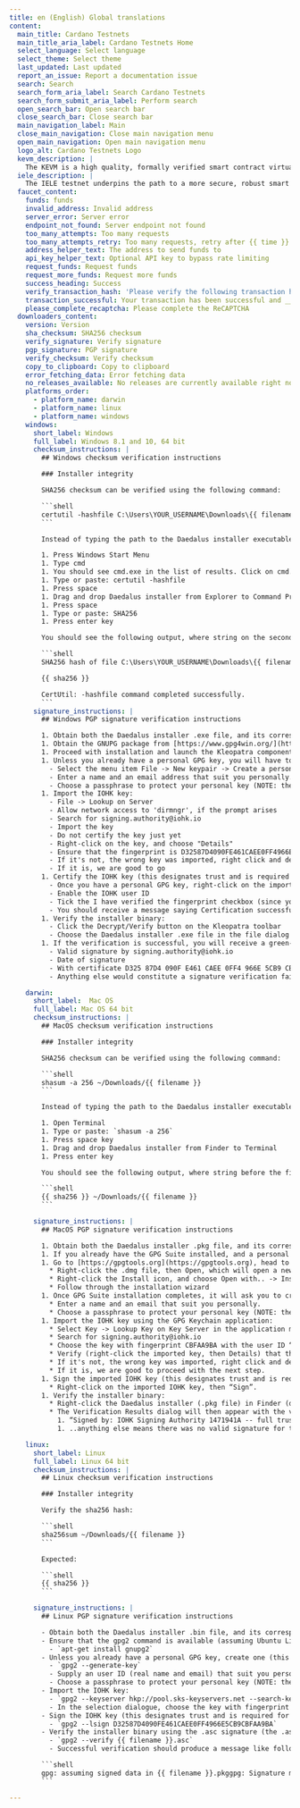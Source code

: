 ```yaml
---
title: en (English) Global translations
content:
  main_title: Cardano Testnets
  main_title_aria_label: Cardano Testnets Home
  select_language: Select language
  select_theme: Select theme
  last_updated: Last updated
  report_an_issue: Report a documentation issue
  search: Search
  search_form_aria_label: Search Cardano Testnets
  search_form_submit_aria_label: Perform search
  open_search_bar: Open search bar
  close_search_bar: Close search bar
  main_navigation_label: Main
  close_main_navigation: Close main navigation menu
  open_main_navigation: Open main navigation menu
  logo_alt: Cardano Testnets Logo
  kevm_description: |
    The KEVM is a high quality, formally verified smart contract virtual machine compatible with the Ethereum virtual machine (EVM). Formally specified in the K framework, the KEVM uses formal semantics for elements such as the configuration and transition rules of EVM, resulting in a more secure virtual machine for smart contracts.
  iele_description: |
    The IELE testnet underpins the path to a more secure, robust smart contract design for Cardano. It is a new register-based virtual machine for smart contracts built to take account of the lessons learned from LLVM. IELE aims to provide the most secure and high-performance platform for running smart contracts, while also delivering the most flexible set of interfaces possible to execute different programming languages.
  faucet_content:
    funds: funds
    invalid_address: Invalid address
    server_error: Server error
    endpoint_not_found: Server endpoint not found
    too_many_attempts: Too many requests
    too_many_attempts_retry: Too many requests, retry after {{ time }}
    address_helper_text: The address to send funds to
    api_key_helper_text: Optional API key to bypass rate limiting
    request_funds: Request funds
    request_more_funds: Request more funds
    success_heading: Success
    verify_transaction_hash: 'Please verify the following transaction hash:'
    transaction_successful: Your transaction has been successful and __{{ amount }}__ have been sent to __{{ address }}__.
    please_complete_recaptcha: Please complete the ReCAPTCHA
  downloaders_content:
    version: Version
    sha_checksum: SHA256 checksum
    verify_signature: Verify signature
    pgp_signature: PGP signature
    verify_checksum: Verify checksum
    copy_to_clipboard: Copy to clipboard
    error_fetching_data: Error fetching data
    no_releases_available: No releases are currently available right now, please check back later.
    platforms_order:
      - platform_name: darwin
      - platform_name: linux
      - platform_name: windows
    windows:
      short_label: Windows
      full_label: Windows 8.1 and 10, 64 bit
      checksum_instructions: |
        ## Windows checksum verification instructions

        ### Installer integrity

        SHA256 checksum can be verified using the following command:

        ```shell
        certutil -hashfile C:\Users\YOUR_USERNAME\Downloads\{{ filename }} SHA256
        ```

        Instead of typing the path to the Daedalus installer executable use drag and drop:

        1. Press Windows Start Menu
        1. Type cmd
        1. You should see cmd.exe in the list of results. Click on cmd.exe to launch it.
        1. Type or paste: certutil -hashfile
        1. Press space
        1. Drag and drop Daedalus installer from Explorer to Command Prompt
        1. Press space
        1. Type or paste: SHA256
        1. Press enter key

        You should see the following output, where string on the second line is the SHA256 checksum:

        ```shell
        SHA256 hash of file C:\Users\YOUR_USERNAME\Downloads\{{ filename }}:

        {{ sha256 }}

        CertUtil: -hashfile command completed successfully.
        ```
      signature_instructions: |
        ## Windows PGP signature verification instructions

        1. Obtain both the Daedalus installer .exe file, and its corresponding .exe.asc signature file -- put them in the same directory.
        1. Obtain the GNUPG package from [https://www.gpg4win.org/](https://www.gpg4win.org/)
        1. Proceed with installation and launch the Kleopatra component.
        1. Unless you already have a personal GPG key, you will have to create one (which is required for step 6):
          - Select the menu item File -> New keypair -> Create a personal OpenPGP key pair.
          - Enter a name and an email address that suit you personally.
          - Choose a passphrase to protect your personal key (NOTE: the passphrase can be empty, but it is not recommended if you intend to use GNUPG in future).
        1. Import the IOHK key:
          - File -> Lookup on Server
          - Allow network access to 'dirmngr', if the prompt arises
          - Search for signing.authority@iohk.io 
          - Import the key
          - Do not certify the key just yet
          - Right-click on the key, and choose "Details"
          - Ensure that the fingerprint is D32587D4090FE461CAEE0FF4966E5CB9CBFAA9BA
          - If it's not, the wrong key was imported, right click and delete
          - If it is, we are good to go
        1. Certify the IOHK key (this designates trust and is required for the next step):
          - Once you have a personal GPG key, right-click on the imported IOHK key and choose Certify
          - Enable the IOHK user ID
          - Tick the I have verified the fingerprint checkbox (since you did, as per step 5), and proceed.
          - You should receive a message saying Certification successful
        1. Verify the installer binary:
          - Click the Decrypt/Verify button on the Kleopatra toolbar
          - Choose the Daedalus installer .exe file in the file dialog (the .asc signature file must reside in the same directory)
        1. If the verification is successful, you will receive a green-tinted message box saying:
          - Valid signature by signing.authority@iohk.io
          - Date of signature
          - With certificate D325 87D4 090F E461 CAEE 0FF4 966E 5CB9 CBFA A9BA
          - Anything else would constitute a signature verification failure.

    darwin:
      short_label:  Mac OS
      full_label: Mac OS 64 bit
      checksum_instructions: |
        ## MacOS checksum verification instructions

        ### Installer integrity

        SHA256 checksum can be verified using the following command:

        ```shell
        shasum -a 256 ~/Downloads/{{ filename }}
        ```

        Instead of typing the path to the Daedalus installer executable use drag and drop:

        1. Open Terminal
        1. Type or paste: `shasum -a 256`
        1. Press space key
        1. Drag and drop Daedalus installer from Finder to Terminal
        1. Press enter key

        You should see the following output, where string before the file path is the SHA256 checksum:

        ```shell
        {{ sha256 }} ~/Downloads/{{ filename }}
        ```

      signature_instructions: |
        ## MacOS PGP signature verification instructions

        1. Obtain both the Daedalus installer .pkg file, and its corresponding .pkg.asc signature file -- put them in the same directory.
        1. If you already have the GPG Suite installed, and a personal key generated, please skip to step 5, and if not, proceed with the next step.
        1. Go to [https://gpgtools.org](https://gpgtools.org), head to the GPG Suite section, download the .dmg file and install it:
          * Right-click the .dmg file, then Open, which will open a new window with two icons: Install and Uninstall
          * Right-click the Install icon, and choose Open with.. -> Installer, which should start the GPG Suite installer
          * Follow through the installation wizard
        1. Once GPG Suite installation completes, it will ask you to create a new key pair (this is required for step 6, so please don’t skip it):
          * Enter a name and an email that suit you personally.
          * Choose a passphrase to protect your personal key (NOTE: the passphrase can be empty, but it is not recommended if you intend to use this key and GPG Suite in future).
        1. Import the IOHK key using the GPG Keychain application:
          * Select Key -> Lookup Key on Key Server in the application menu
          * Search for signing.authority@iohk.io
          * Choose the key with fingerprint CBFAA9BA with the user ID “IOHK Signing Authority ”, then click Retrieve Key
          * Verify (right-click the imported key, then Details) that the fingerprint of the imported key is D325 87D4 090F E461 CAEE 0FF4 966E 5CB9 CBFA A9BA
          * If it's not, the wrong key was imported, right click and delete
          * If it is, we are good to proceed with the next step.
        1. Sign the imported IOHK key (this designates trust and is required for the next step):
          * Right-click on the imported IOHK key, then “Sign”.
        1. Verify the installer binary:
          * Right-click the Daedalus installer (.pkg file) in Finder (do NOT right click on the .asc file, that will not work), then select Services -> OpenPGP: Verify Signature of File (the .asc signature file must reside in the same directory)
          * The Verification Results dialog will then appear with the verdict in the Result column:
            1. “Signed by: IOHK Signing Authority 1471941A -- full trust” -- if successful
            1. ..anything else means there was no valid signature for the installer.

    linux:
      short_label: Linux
      full_label: Linux 64 bit
      checksum_instructions: |
        ## Linux checksum verification instructions

        ### Installer integrity

        Verify the sha256 hash:

        ```shell
        sha256sum ~/Downloads/{{ filename }}
        ```

        Expected:

        ```shell
        {{ sha256 }}
        ```

      signature_instructions: |
        ## Linux PGP signature verification instructions

        - Obtain both the Daedalus installer .bin file, and its corresponding .bin.asc signature file -- put them in the same directory.
        - Ensure that the gpg2 command is available (assuming Ubuntu Linux) in your shell, and if not -- execute the following shell command (shell commands further indicated by this bold monospace font):
          - `apt-get install gnupg2`
        - Unless you already have a personal GPG key, create one (this is required for step 5):
          - `gpg2 --generate-key`
          - Supply an user ID (real name and email) that suit you personally
          - Choose a passphrase to protect your personal key (NOTE: the passphrase can be empty, but it is not recommended if you intend to use this key and GNUPG in future)
        - Import the IOHK key:
          - `gpg2 --keyserver hkp://pool.sks-keyservers.net --search-keys signing.authority@iohk.io`
          - In the selection dialogue, choose the key with fingerprint 966E5CB9CBFAA9BA
        - Sign the IOHK key (this designates trust and is required for the next step):
          - `gpg2 --lsign D32587D4090FE461CAEE0FF4966E5CB9CBFAA9BA`
        - Verify the installer binary using the .asc signature (the .asc signature file must reside in the same directory as the installer binary):
          - `gpg2 --verify {{ filename }}.asc`
          - Successful verification should produce a message like follows:

        ```shell
        gpg: assuming signed data in {{ filename }}.pkggpg: Signature made ...DATE...gpg: using RSA key 9F9840B50AE539A2732CF646C131557F1471941Agpg: checking the trustdbgpg: marginals needed: 3 completes needed: 1 trust model: pgpgpg: depth: 0 valid: 1 signed: 1 trust: 0-, 0q, 0n, 0m, 0f, 1ugpg: depth: 1 valid: 1 signed: 0 trust: 1-, 0q, 0n, 0m, 0f, 0ugpg: next trustdb check due at ...DATE...gpg: Good signature from IOHK Signing Authority <signing.authority@iohk.io>
        ```

---
```

